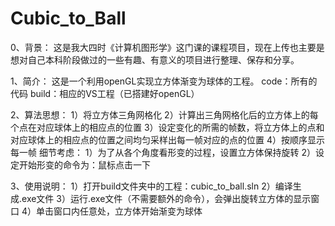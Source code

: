# Cubic_to_Ball

0、背景：
    这是我大四时《计算机图形学》这门课的课程项目，现在上传也主要是想对自己本科阶段做过的一些有趣、有意义的项目进行整理、保存和分享。
    
1、简介：
    这是一个利用openGL实现立方体渐变为球体的工程。
    code：所有的代码
    build：相应的VS工程（已搭建好openGL）

2、算法思想：
    1）将立方体三角网格化
    2）计算出三角网格化后的立方体上的每个点在对应球体上的相应点的位置
    3）设定变化的所需的帧数，将立方体上的点和对应球体上的相应点的位置之间均匀采样出每一帧对应的点的位置
    4）按顺序显示每一帧
    细节考虑：
    1）为了从各个角度看形变的过程，设置立方体保持旋转
    2）设定开始形变的命令为：鼠标点击一下
    
3、使用说明：
    1）打开build文件夹中的工程：cubic_to_ball.sln
    2）编译生成.exe文件
    3）运行.exe文件（不需要额外的命令），会弹出旋转立方体的显示窗口
    4）单击窗口内任意处，立方体开始渐变为球体
